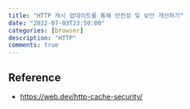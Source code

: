 ```yaml
---
title: "HTTP 캐시 업데이트를 통해 안전성 및 보안 개선하기"
date: "2022-07-03T23:50:00"
categories: [browser]
description: "HTTP"
comments: true
---
```


## Reference
- https://web.dev/http-cache-security/